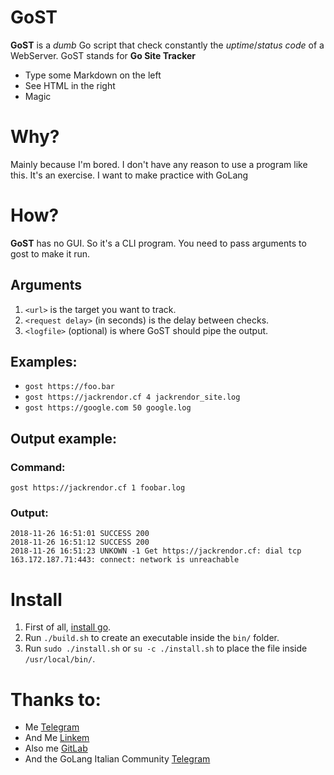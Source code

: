 # GoST

**GoST** is a *dumb* Go script that check constantly the *uptime*/*status code* of a WebServer.
GoST stands for **Go Site Tracker**

  - Type some Markdown on the left
  - See HTML in the right
  - Magic

# Why?
Mainly because I'm bored. I don't have any reason to use a program like this. It's an exercise. I want to make practice with GoLang

# How?
**GoST** has no GUI. So it's a CLI program.
You need to pass arguments to gost to make it run.
## Arguments
 1) `<url>` is the target you want to track.
 2) `<request delay>` (in seconds) is the delay between checks.
 3) `<logfile>` (optional) is where GoST should pipe the output.
 
## Examples:
 - `gost https://foo.bar`
 - `gost https://jackrendor.cf 4 jackrendor_site.log`
 - `gost https://google.com 50 google.log`
## Output example:
### Command:
`gost https://jackrendor.cf 1 foobar.log`
### Output: 
```
2018-11-26 16:51:01 SUCCESS 200
2018-11-26 16:51:12 SUCCESS 200
2018-11-26 16:51:23 UNKOWN -1 Get https://jackrendor.cf: dial tcp 163.172.187.71:443: connect: network is unreachable
```

# Install
 1) First of all, [install go](https://golang.org/doc/install).
 2) Run `./build.sh` to create an executable inside the `bin/` folder.
 3) Run `sudo ./install.sh` or `su -c ./install.sh` to place the file inside `/usr/local/bin/`.
 
 # Thanks to:
 - Me [Telegram](https://t.me/jackrendor)
 - And Me [Linkem](https://it.linkedin.com/in/jackrendor)
 - Also me [GitLab](https://gitlab.com/jackrendor)
 - And the GoLang Italian Community [Telegram](https://t.me/golangit)

